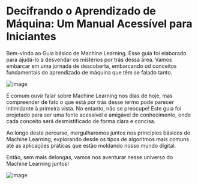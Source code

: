 # Decifrando o Aprendizado de Máquina: Um Manual Acessível para Iniciantes

Bem-vindo ao Guia básico de Machine Learning. Esse guia foi elaborado para ajudá-lo a desvendar os mistérios por trás dessa área. Vamos embarcar em uma jornada de descoberta, embarcando od conceitos fundamentais do aprendizado de máquina que têm se falado tanto.

![image](https://github.com/daniirocca/Machine_Learning/assets/117545155/26be2dd2-05b2-479c-b710-29d5cb1f8cf0)

É comum ouvir falar sobre Machine Learning nos dias de hoje, mas compreender de fato o que está por trás desse termo pode parecer intimidante à primeira vista. No entanto, não se preocupe! Este guia foi projetado para ser uma fonte acessível e amigável de conhecimento, onde cada conceito será desmistificado de forma clara e concisa.

Ao longo deste percurso, mergulharemos juntos nos princípios básicos do Machine Learning, explorando desde os tipos de algoritmos mais comuns até as aplicações práticas que estão moldando nosso mundo digital. 

Então, sem mais delongas, vamos nos aventurar nesse universo do Machine Learning juntos!


![image](https://media.giphy.com/media/citBl9yPwnUOs/giphy.gif)